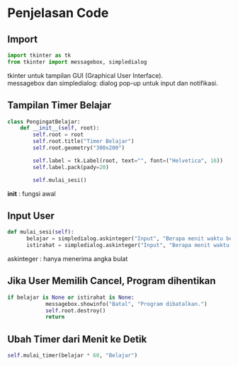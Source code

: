 # Penjelasan Code

## Import
```python
import tkinter as tk
from tkinter import messagebox, simpledialog
```
tkinter untuk tampilan GUI (Graphical User Interface). <br>
messagebox dan simpledialog: dialog pop-up untuk input dan notifikasi.

## Tampilan Timer Belajar
```python
class PengingatBelajar:
    def __init__(self, root):
        self.root = root
        self.root.title("Timer Belajar")
        self.root.geometry("300x200")

        self.label = tk.Label(root, text="", font=("Helvetica", 16))
        self.label.pack(pady=20)

        self.mulai_sesi()
```
__init__ : fungsi awal 

## Input User
```python
def mulai_sesi(self):
      belajar = simpledialog.askinteger("Input", "Berapa menit waktu belajar?", minvalue=1)
      istirahat = simpledialog.askinteger("Input", "Berapa menit waktu istirahat?", minvalue=1)
```
askinteger : hanya menerima angka bulat

## Jika User Memilih Cancel, Program dihentikan
```python
if belajar is None or istirahat is None:
            messagebox.showinfo("Batal", "Program dibatalkan.")
            self.root.destroy()
            return
```

## Ubah Timer dari Menit ke Detik
```python
self.mulai_timer(belajar * 60, "Belajar")
```


